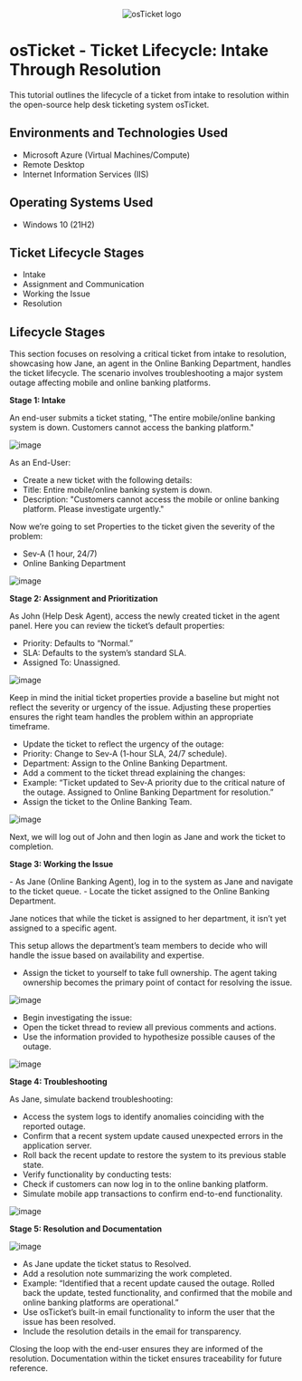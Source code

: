 <p align="center">
<img src="https://i.imgur.com/Clzj7Xs.png" alt="osTicket logo"/>
</p>

<h1>osTicket - Ticket Lifecycle: Intake Through Resolution</h1>
This tutorial outlines the lifecycle of a ticket from intake to resolution within the open-source help desk ticketing system osTicket.<br />

<h2>Environments and Technologies Used</h2>

- Microsoft Azure (Virtual Machines/Compute)
- Remote Desktop
- Internet Information Services (IIS)

<h2>Operating Systems Used </h2>

- Windows 10</b> (21H2)

<h2>Ticket Lifecycle Stages</h2>

- Intake
- Assignment and Communication
- Working the Issue
- Resolution

<h2>Lifecycle Stages</h2>

<p>
This section focuses on resolving a critical ticket from intake to resolution, showcasing how Jane, an agent in the Online Banking Department, handles the ticket lifecycle. The scenario involves troubleshooting a major system outage affecting mobile and online banking platforms.
</p>
<b><p> Stage 1: Intake </p></b>

<p>
An end-user submits a ticket stating, "The entire mobile/online banking system is down. Customers cannot access the banking platform." 
</p>

![image](https://github.com/user-attachments/assets/51db1a64-51a8-4076-9b97-0c2fd183b509)

<p>
As an End-User:
  
- Create a new ticket with the following details:
- Title: Entire mobile/online banking system is down.
- Description: "Customers cannot access the mobile or online banking platform. Please investigate urgently."
</p>

<p> 
Now we’re going to set Properties to the ticket given the severity of the problem:
  
- Sev-A (1 hour, 24/7)
- Online Banking Department
</p>

![image](https://github.com/user-attachments/assets/b436f611-4116-4ad3-9be7-1c3d7b4368b2)

<b><p>Stage 2: Assignment and Prioritization</p></b>

As John (Help Desk Agent), access the newly created ticket in the agent panel. Here you can review the ticket’s default properties:
- Priority: Defaults to “Normal.”
- SLA: Defaults to the system’s standard SLA.
- Assigned To: Unassigned.

![image](https://github.com/user-attachments/assets/32851a94-993a-4416-9c97-154cc3207aa9)

Keep in mind the initial ticket properties provide a baseline but might not reflect the severity or urgency of the issue. Adjusting these properties ensures the right team handles the problem within an appropriate timeframe.

- Update the ticket to reflect the urgency of the outage:
- Priority: Change to Sev-A (1-hour SLA, 24/7 schedule).
- Department: Assign to the Online Banking Department.
- Add a comment to the ticket thread explaining the changes:
- Example: “Ticket updated to Sev-A priority due to the critical nature of the outage. Assigned to Online Banking Department for resolution.”
- Assign the ticket to the Online Banking Team.

![image](https://github.com/user-attachments/assets/bf87ace5-4da2-494b-b5cb-4b7894125939)

Next, we will log out of John and then login as Jane and work the ticket to completion.

<p><b>Stage 3: Working the Issue</p></b>
- As Jane (Online Banking Agent), log in to the system as Jane and navigate to the ticket queue.
- Locate the ticket assigned to the Online Banking Department.

Jane notices that while the ticket is assigned to her department, it isn’t yet assigned to a specific agent. 

This setup allows the department’s team members to decide who will handle the issue based on availability and expertise.

- Assign the ticket to yourself to take full ownership. The agent taking ownership becomes the primary point of contact for resolving the issue.

![image](https://github.com/user-attachments/assets/d586abbf-b917-4470-94bf-30c751ad7a10)

- Begin investigating the issue:
- Open the ticket thread to review all previous comments and actions.
- Use the information provided to hypothesize possible causes of the outage.

![image](https://github.com/user-attachments/assets/3da1493e-68c3-44f4-b3e3-f585fd082715)

<b><p>Stage 4: Troubleshooting</p></b>

As Jane, simulate backend troubleshooting:
- Access the system logs to identify anomalies coinciding with the reported outage.
- Confirm that a recent system update caused unexpected errors in the application server.
- Roll back the recent update to restore the system to its previous stable state.
- Verify functionality by conducting tests:
- Check if customers can now log in to the online banking platform.
- Simulate mobile app transactions to confirm end-to-end functionality.

![image](https://github.com/user-attachments/assets/6a2bc764-c7c7-43cb-b779-947b131ce2f6)

<b><p>Stage 5: Resolution and Documentation</b></p>

![image](https://github.com/user-attachments/assets/3b481473-45f2-4cdd-a6c1-698e04f728fc)

- As Jane update the ticket status to Resolved.
- Add a resolution note summarizing the work completed.
- Example: “Identified that a recent update caused the outage. Rolled back the update, tested functionality, and confirmed that the mobile and online banking platforms are operational.”
- Use osTicket’s built-in email functionality to inform the user that the issue has been resolved.
- Include the resolution details in the email for transparency.

Closing the loop with the end-user ensures they are informed of the resolution. Documentation within the ticket ensures traceability for future reference.









